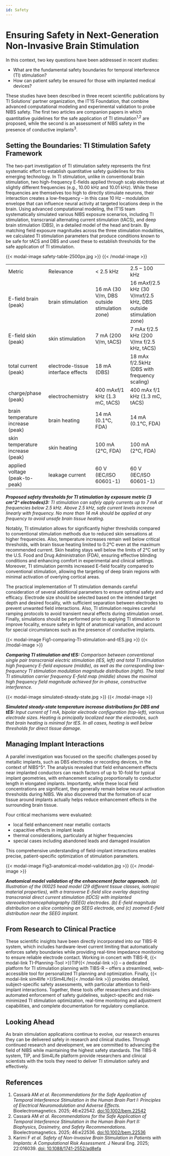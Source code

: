 ```yaml
---
id: Safety
---
```

# Ensuring Safety in Next-Generation Non-Invasive Brain Stimulation

In this context, two key questions have been addressed in recent studies:
- What are the fundamental safety boundaries for temporal interference (TI) stimulation?
- How can patient safety be ensured for those with implanted medical devices?

These studies have been described in three recent scientific publications by TI Solutions’ partner organization, the IT’IS Foundation, that combine advanced computational modeling and experimental validation to probe NIBS safety. The first two articles are companion papers in which quantitative guidelines for the safe application of TI stimulation<sup>1,2</sup> are proposed, while the second is an assessment of NIBS safety in the presence of conductive implants<sup>3</sup>.

## Setting the Boundaries: TI Stimulation Safety Framework

The two-part investigation of TI stimulation safety represents the first systematic effort to establish quantitative safety guidelines for this emerging technology. In TI stimulation, unlike in conventional brain stimulation, two high-frequency E-fields applied through scalp electrodes at slightly different frequencies (e.g., 10.00 kHz and 10.01 kHz). While these frequencies are themselves too high to directly stimulate neurons, their interaction creates a low-frequency – in this case 10 Hz – modulation envelope that can influence neural activity at targeted locations deep in the brain. Using advanced computational modeling, the IT’IS team systematically simulated various NIBS exposure scenarios, including TI stimulation, transcranial alternating current stimulation (tACS), and deep brain stimulation (DBS), in a detailed model of the head and brain. By matching field exposure magnitudes across the three stimulation modalities, we calculated TI stimulation parameters that produce conditions known to be safe for tACS and DBS and used these to establish thresholds for the safe application of TI stimulation.

{{< modal-image safety-table-2500px.jpg >}}
{{< /modal-image >}} 

|    |            |            |              |     
|:-----------|:------------|:------------|:------------|
|Metric|Relevance |< 2.5 kHz |2.5 – 100 kHz |
|E-field brain (peak) |brain stimulation |16 mA (30 V/m, DBS outside stimulation zone) |16 mAxf/2.5 kHz (30 V/mxf/2.5 kHz, DBS outside stimulation zone) |
|E-field skin (peak) |skin stimulation |7 mA (200 V/m, tACS) |7 mAx f/2.5 kHz (200 V/mx f/2.5 kHz, tACS) |
|total current (peak) |electrode-tissue interface effects |18 mA (DBS) |18 mAx f/2.5kHz (DBS with frequency scaling) |
|charge/phase (peak) |electrochemistry |400 mAxf/1 kHz (1.3 mC, tACS) |400 mAx f/1 kHz (1.3 mC, tACS) |
|brain temperature increase (peak) |brain heating |14 mA (0.1°C, FDA) |14 mA (0.1°C, FDA) |
|skin temperature increase (peak) |skin heating |100 mA (2°C, FDA) |100 mA (2°C, FDA) |
|applied voltage (peak-to-peak) |leakage current |60 V (IEC/ISO 60601-1) |60 V (IEC/ISO 60601-1) |

***Proposed safety thresholds for TI stimulation by exposure metric (3 cm^2^ electrodes)3:** TI stimulation can safely apply currents up to 7 mA at frequencies below 2.5 kHz. Above 2.5 kHz, safe current levels increase linearly with frequency. No more than 14 mA should be applied at any frequency to avoid unsafe brain tissue heating.*

Notably, TI stimulation allows for significantly higher thresholds compared to conventional stimulation methods due to reduced skin sensations at higher frequencies. Also, temperature increases remain well below critical thresholds, with brain tissue heating limited to 0.2°C even at the maximum recommended current. Skin heating stays well below the limits of 2°C set by the U.S. Food and Drug Administration (FDA), ensuring effective blinding conditions and enhancing comfort in experimental and clinical settings. Moreover, TI stimulation permits increased E-field focality compared to conventional stimulation, allowing the targeting of deep brain regions with minimal activation of overlying cortical areas.

The practical implementation of TI stimulation demands careful consideration of several additional parameters to ensure optimal safety and efficacy. Electrode size should be selected based on the intended target depth and desired focality, with sufficient separation between electrodes to prevent unwanted field interactions. Also, TI stimulation requires careful ramping protocols to avoid transient neural effects during stimulation onset. Finally, simulations should be performed prior to applying TI stimulation to improve focality, ensure safety in light of anatomical variation, and account for special circumstances such as the presence of conductive implants.

{{< modal-image Fig1-comparing-TI-stimulation-and-tES.jpg >}}
{{< /modal-image >}} 

***Comparing TI stimulation and tES:** Comparison between conventional single pair transcranial electric stimulation (tES, left) and total TI stimulation high frequency E-field exposure (middle), as well as the corresponding low-frequency TI stimulation modulation magnitude distribution (right). The total TI stimulation carrier frequency E-field map (middle) shows the maximal high frequency field magnitude achieved for in-phase, constructive interference.*

{{< modal-image simulated-steady-state.jpg >}}
{{< /modal-image >}}  

***Simulated steady-state temperature increase distributions for DBS and tES:** Input current of 1 mA, bipolar electrode configuration (top-left), various electrode sizes. Heating is principally localized near the electrodes, such that brain heating is minimal for tES. In all cases, heating is well below thresholds for direct tissue damage.*

## Managing Implant Interactions

A parallel investigation was focused on the specific challenges posed by metallic implants, such as DBS electrodes or recording devices, in the context of NIBS^5^. The analysis revealed that field enhancement effects near implanted conductors can reach factors of up to 10-fold for typical implant geometries, with enhancement scaling proportionally to conductor length in elongated implants. Importantly, while these local field concentrations are significant, they generally remain below neural activation thresholds during NIBS. We also discovered that the formation of scar tissue around implants actually helps reduce enhancement effects in the surrounding brain tissue.

Four critical mechanisms were evaluated:
- local field enhancement near metallic contacts
- capacitive effects in implant leads
- thermal considerations, particularly at higher frequencies
- special cases including abandoned leads and damaged insulation

This comprehensive understanding of field-implant interactions enables precise, patient-specific optimization of stimulation parameters.

{{< modal-image Fig3-anatomical-model-validation.jpg >}}
{{< /modal-image >}}

***Anatomical model validation of the enhancement factor approach.** (a) Illustration of the IXI025 head model (29 different tissue classes, isotropic material properties), with a transverse E-field slice overlay depicting transcranial direct current stimulation (tDCS) with implanted stereoelectroencephalography (SEEG) electrodes. (b) E-field magnitude distribution on a slice containing an SEEG electrode, and (c) zoomed E-field distribution near the SEEG implant.*

## From Research to Clinical Practice

These scientific insights have been directly incorporated into our TIBS-R system, which includes hardware-level current limiting that automatically enforces safety boundaries while providing real-time impedance monitoring to ensure reliable electrode contact. Working in concert with TIBS-R, {{< modal-link TI-Planning-Tool >}}TIP{{< /modal-link >}} – a dedicated platform for TI stimulation planning with TIBS-R – offers a streamlined, web-accessible tool for personalized TI planning and optimization. Finally, {{< modal-link sim4life >}}Sim4Life{{< /modal-link >}} provides detailed, subject-specific safety assessments, with particular attention to field-implant interactions. Together, these tools offer researchers and clinicians automated enforcement of safety guidelines, subject-specific and risk-minimized TI stimulation optimization, real-time monitoring and adjustment capabilities, and complete documentation for regulatory compliance.

## Looking Ahead

As brain stimulation applications continue to evolve, our research ensures they can be delivered safely in research and clinical studies. Through continued research and development, we are committed to advancing the field of NIBS while maintaining the highest safety standards. The TIBS-R system, TIP, and Sim4Life platform provide researchers and clinical scientists with the tools they need to deliver TI stimulation safely and effectively.


## References

1. Cassarà AM *et al. Recommendations for the Safe Application of Temporal Interference Stimulation in the Human Brain Part I: Principles of Electrical Neuromodulation and Adverse Effects.* Bioelectromagnetics. 2025; 46:e22542. [doi:10.1002/bem.22542](https://onlinelibrary.wiley.com/doi/full/10.1002/bem.22542)
2. Cassarà AM *et al. Recommendations for the Safe Application of Temporal Interference Stimulation in the Human Brain Part II: Biophysics, Dosimetry, and Safety Recommendations.* Bioelectromagnetics. 2025; 46:e22536. [doi:10.1002/bem.22536](https://onlinelibrary.wiley.com/doi/full/10.1002/bem.22536)
3. Karimi F *et al. Safety of Non-Invasive Brain Stimulation in Patients with Implants: A Computational Risk Assessment.* J Neural Eng. 2025; 22:016039. [doi: 10.1088/1741-2552/ad8efa](https://iopscience.iop.org/article/10.1088/1741-2552/ad8efa)
